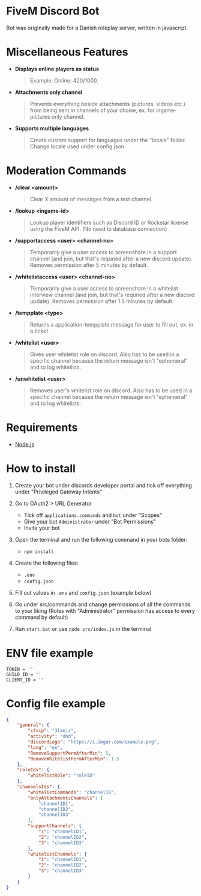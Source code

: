 # FiveM Discord Bot
Bot was originally made for a Danish roleplay server, written in javascript.

# Miscellaneous Features
- <b> Displays online players as status </b>
   > Example: Online: 420/1000.

- <b> Attachments only channel </b>
   > Prevents everything beside attachments (pictures, videos etc.) from being sent in channels of your choise, ex. for ingame-pictures only channel.

- <b> Supports multiple languages </b>
   > Create custom support for languages under the "locale" folder. Change locale used under config.json.


# Moderation Commands
- <b> /clear \<amount\> </b>
   > Clear X amount of messages from a text channel.

- <b> /lookup \<ingame-id\> </b>
   > Lookup player identifiers such as Discord ID or Rockstar license using the FiveM API. (No need to database connection)

- <b> /supportaccess \<user\> \<channel-no\> </b>
   > Temporarily give a user access to screenshare in a support channel (and join, but that's requried after a new discord update). Removes permission after 5 minutes by default.

- <b> /whitelistaccess \<user\> \<channel-no\> </b>
   > Temporarily give a user access to screenshare in a whitelist interview channel (and join, but that's requried after a new discord update). Removes permission after 1.5 minutes by default.

- <b> /tempplate \<type\> </b>
   > Returns a application-tempplate message for user to fill out, ex. in a ticket.

- <b> /whitelist \<user\> </b>
   > Gives user whitelist role on discord.
   > Also has to be used in a specific channel because the return message isn't "ephemeral" and to log whitelists.

- <b> /unwhitelist \<user\> </b>
   > Removes user's whitelist role on discord.
   > Also has to be used in a specific channel because the return message isn't "ephemeral" and to log whitelists.

# Requirements
- [Node.js](https://nodejs.org/en/)

# How to install
1. Create your bot under discords developer portal and tick off everything under "Privileged Gateway Intents"

2. Go to OAuth2 > URL Generator
   - Tick off `applications.commands` and `bot` under "Scopes"
   - Give your bot `Administrator` under "Bot Permissions"
   - Invite your bot

3. Open the terminal and run the following command in your bots folder:
   - `npm install`

4. Create the following files:
   - `.env`
   - `config.json`

5. Fill out values in `.env` and `config.json` (example below)

6. Go under src/commands and change permissions of all the commands to your liking (Roles with "Administrator" permission has access to every command by default)

7. Run `start.bat` or use `node src/index.js` in the terminal

# ENV file example
```
TOKEN = ''
GUILD_ID = ''
CLIENT_ID = ''
```

# Config file example
```json
{
    "general": {
        "cfxip": "3lamjz",
        "activity": "dnd",
        "discordLogo": "https://i.imgur.com/example.png",
        "lang": "en",
        "RemoveSupportPermAfterMin": 5,
        "RemoveWhitelistPermAfterMin": 1.5
    },
    "roleIds": {
        "whitelistRole": "roleID"
    },
    "channelsIds": {
        "whitelistCommands": "channelID",
        "onlyAttachmentsChannels": [
            "channelID1",
            "channelID2",
            "channelID3"
        ],
        "supportChannels": {
            "1": "channelID1",
            "2": "channelID2",
            "3": "channelID3"
        },
        "whitelistChannels": {
            "1": "channelID1",
            "2": "channelID2",
            "3": "channelID3"
        }
    }
}
```
